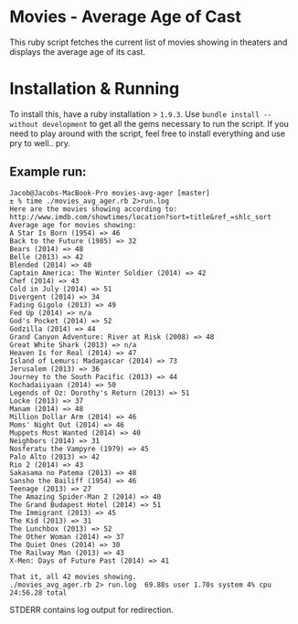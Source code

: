 # Movies - Average Age of Cast

This ruby script fetches the current list of movies showing in
theaters and displays the average age of its cast.

# Installation & Running

To install this, have a ruby installation > `1.9.3`. Use `bundle
install --without development` to get all the gems necessary to run
the script. If you need to play around with the script, feel free to
install everything and use pry to well.. pry.

## Example run:

    Jacob@Jacobs-MacBook-Pro movies-avg-ager [master]
    ± % time ./movies_avg_ager.rb 2>run.log
    Here are the movies showing according to: http://www.imdb.com/showtimes/location?sort=title&ref_=shlc_sort
    Average age for movies showing:
    A Star Is Born (1954) => 46
    Back to the Future (1985) => 32
    Bears (2014) => 48
    Belle (2013) => 42
    Blended (2014) => 40
    Captain America: The Winter Soldier (2014) => 42
    Chef (2014) => 43
    Cold in July (2014) => 51
    Divergent (2014) => 34
    Fading Gigolo (2013) => 49
    Fed Up (2014) => n/a
    God's Pocket (2014) => 52
    Godzilla (2014) => 44
    Grand Canyon Adventure: River at Risk (2008) => 48
    Great White Shark (2013) => n/a
    Heaven Is for Real (2014) => 47
    Island of Lemurs: Madagascar (2014) => 73
    Jerusalem (2013) => 36
    Journey to the South Pacific (2013) => 44
    Kochadaiiyaan (2014) => 50
    Legends of Oz: Dorothy's Return (2013) => 51
    Locke (2013) => 37
    Manam (2014) => 48
    Million Dollar Arm (2014) => 46
    Moms' Night Out (2014) => 46
    Muppets Most Wanted (2014) => 40
    Neighbors (2014) => 31
    Nosferatu the Vampyre (1979) => 45
    Palo Alto (2013) => 42
    Rio 2 (2014) => 43
    Sakasama no Patema (2013) => 48
    Sansho the Bailiff (1954) => 46
    Teenage (2013) => 27
    The Amazing Spider-Man 2 (2014) => 40
    The Grand Budapest Hotel (2014) => 51
    The Immigrant (2013) => 45
    The Kid (2013) => 31
    The Lunchbox (2013) => 52
    The Other Woman (2014) => 37
    The Quiet Ones (2014) => 30
    The Railway Man (2013) => 43
    X-Men: Days of Future Past (2014) => 41
    
    That it, all 42 movies showing.
    ./movies_avg_ager.rb 2> run.log  69.88s user 1.70s system 4% cpu 24:56.28 total
    
STDERR contains log output for redirection.
